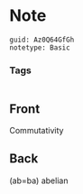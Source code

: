 # Note
```
guid: Az0Q64GfGh
notetype: Basic
```

### Tags
```
```

## Front
Commutativity

## Back
\(ab=ba\)
abelian
